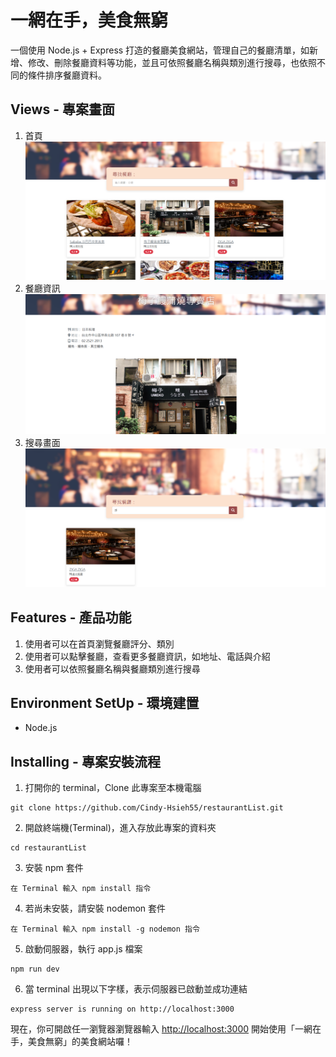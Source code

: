 # 一網在手，美食無窮

一個使用 Node.js + Express 打造的餐廳美食網站，管理自己的餐廳清單，如新增、修改、刪除餐廳資料等功能，並且可依照餐廳名稱與類別進行搜尋，也依照不同的條件排序餐廳資料。

## Views - 專案畫面

1. 首頁
![image](https://github.com/Cindy-Hsieh55/restaurant/blob/main/public/img/homePage.png)
2. 餐廳資訊
![image](https://github.com/Cindy-Hsieh55/restaurant/blob/main/public/img/restaurantInfo.png)
3. 搜尋畫面
![image](https://github.com/Cindy-Hsieh55/restaurant/blob/main/public/img/searchPage.png)

## Features - 產品功能

1. 使用者可以在首頁瀏覽餐廳評分、類別
2. 使用者可以點擊餐廳，查看更多餐廳資訊，如地址、電話與介紹
3. 使用者可以依照餐廳名稱與餐廳類別進行搜尋

## Environment SetUp - 環境建置

- Node.js

## Installing - 專案安裝流程

1. 打開你的 terminal，Clone 此專案至本機電腦

```
git clone https://github.com/Cindy-Hsieh55/restaurantList.git
```

2. 開啟終端機(Terminal)，進入存放此專案的資料夾

```
cd restaurantList
```

3. 安裝 npm 套件

```
在 Terminal 輸入 npm install 指令
```

4. 若尚未安裝，請安裝 nodemon 套件

```
在 Terminal 輸入 npm install -g nodemon 指令
```

5. 啟動伺服器，執行 app.js 檔案

```
npm run dev
```

6. 當 terminal 出現以下字樣，表示伺服器已啟動並成功連結

```
express server is running on http://localhost:3000

```

現在，你可開啟任一瀏覽器瀏覽器輸入 [http://localhost:3000](http://localhost:3000) 開始使用「一網在手，美食無窮」的美食網站囉！
